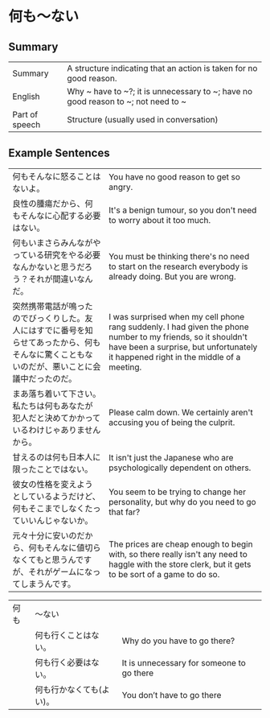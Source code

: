 # 何も～ない

## Summary

<table><tr>   <td>Summary</td>   <td>A structure indicating that an action is taken for no good reason.</td></tr><tr>   <td>English</td>   <td>Why ~ have to ~?; it is unnecessary to ~; have no good reason to ~; not need to ~</td></tr><tr>   <td>Part of speech</td>   <td>Structure (usually used in conversation)</td></tr></table>

## Example Sentences

<table><tr>   <td>何もそんなに怒ることはないよ。</td>   <td>You have no good reason to get so angry.</td></tr><tr>   <td>良性の腫瘍だから、何もそんなに心配する必要はない。</td>   <td>It's a benign tumour, so you don't need to worry about it too much.</td></tr><tr>   <td>何もいまさらみんながやっている研究をやる必要なんかないと思うだろう？それが間違いなんだ。</td>   <td>You must be thinking there's no need to start on the research everybody is already doing. But you are wrong.</td></tr><tr>   <td>突然携帯電話が鳴ったのでびっくりした。友人にはすでに番号を知らせてあったから、何もそんなに驚くこともないのだが、悪いことに会議中だったのだ。</td>   <td>I was surprised when my cell phone rang suddenly. I had given the phone number to my friends, so it shouldn't have been a surprise, but unfortunately it happened right in the middle of a meeting.</td></tr><tr>   <td>まあ落ち着いて下さい。私たちは何もあなたが犯人だと決めてかかっているわけじゃありませんから。</td>   <td>Please calm down. We certainly aren't accusing you of being the culprit.</td></tr><tr>   <td>甘えるのは何も日本人に限ったことではない。</td>   <td>It isn't just the Japanese who are psychologically dependent on others.</td></tr><tr>   <td>彼女の性格を変えようとしているようだけど、何もそこまでしなくたっていいんじゃないか。</td>   <td>You seem to be trying to change her personality, but why do you need to go that far?</td></tr><tr>   <td>元々十分に安いのだから、何もそんなに値切らなくてもと思うんですが、それがゲームになってしまうんです。</td>   <td>The prices are cheap enough to begin with, so there really isn't any need to haggle with the store clerk, but it gets to be sort of a game to do so.</td></tr></table>

<table class="table"><tbody><tr class="tr head"><td class="td"><span class="concept">何も</span></td><td class="td"><span>～</span><span class="concept">ない</span></td><td class="td"></td></tr><tr class="tr"><td class="td"></td><td class="td"><span class="concept">何も</span><span>行くことは</span><span class="concept">ない</span><span>。</span></td><td class="td"><span>Why do you have to go there?</span></td></tr><tr class="tr"><td class="td"></td><td class="td"><span class="concept">何も</span><span>行く必要は</span><span class="concept">ない</span><span>。</span></td><td class="td"><span>It is unnecessary for someone to go there</span></td></tr><tr class="tr"><td class="td"></td><td class="td"><span class="concept">何も</span><span>行か</span><span class="concept">なく</span><span>ても(よい)。</span></td><td class="td"><span>You don’t have to go there</span></td></tr></tbody></table>

